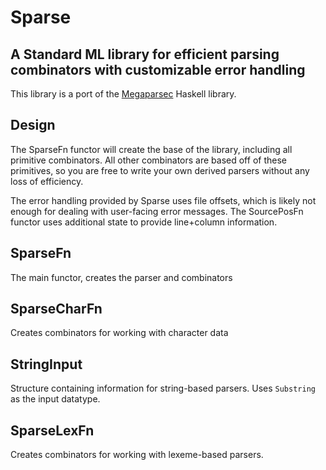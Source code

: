 
# Sparse

## A Standard ML library for efficient parsing combinators with customizable error handling

This library is a port of the [Megaparsec](https://hackage.haskell.org/package/megaparsec) Haskell library.

## Design

The SparseFn functor will create the base of the library, including all primitive
combinators. All other combinators are based off of these primitives, so you are
free to write your own derived parsers without any loss of efficiency.

The error handling provided by Sparse uses file offsets, which is likely not
enough for dealing with user-facing error messages. The SourcePosFn functor
uses additional state to provide line+column information.

## SparseFn

The main functor, creates the parser and combinators

## SparseCharFn

Creates combinators for working with character data

## StringInput

Structure containing information for string-based parsers.
Uses `Substring` as the input datatype.

## SparseLexFn

Creates combinators for working with lexeme-based parsers.

## 

